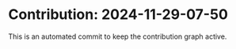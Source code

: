 # Contribution: 2024-11-29-07-50
This is an automated commit to keep the contribution graph active.
